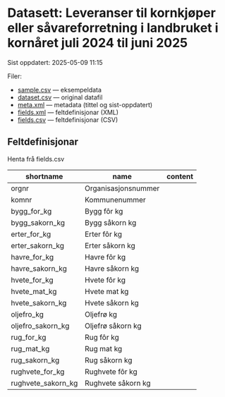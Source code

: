 # Datasett: 	Leveranser til kornkjøper eller såvareforretning i landbruket i kornåret juli 2024 til juni 2025
 Sist oppdatert: 2025-05-09 11:15

 Filer:
 - [sample.csv](sample.csv) — eksempeldata
 - [dataset.csv](dataset.csv) — original datafil
 - [meta.xml](meta.xml) — metadata (tittel og sist-oppdatert)
 - [fields.xml](fields.xml) — feltdefinisjonar (XML)
 - [fields.csv](fields.csv) — feltdefinisjonar (CSV)


## Feltdefinisjonar
Henta frå fields.csv

| shortname | name | content |
| --- | --- | --- |
| orgnr | Organisasjonsnummer |  |
| komnr | Kommunenummer |  |
| bygg_for_kg | Bygg fôr kg |  |
| bygg_sakorn_kg | Bygg såkorn kg |  |
| erter_for_kg | Erter fôr kg |  |
| erter_sakorn_kg | Erter såkorn kg |  |
| havre_for_kg | Havre fôr kg |  |
| havre_sakorn_kg | Havre såkorn kg |  |
| hvete_for_kg | Hvete fôr kg |  |
| hvete_mat_kg | Hvete mat kg |  |
| hvete_sakorn_kg | Hvete såkorn kg |  |
| oljefro_kg | Oljefrø kg |  |
| oljefro_sakorn_kg | Oljefrø såkorn kg |  |
| rug_for_kg | Rug fôr kg |  |
| rug_mat_kg | Rug mat kg |  |
| rug_sakorn_kg | Rug såkorn kg |  |
| rughvete_for_kg | Rughvete fôr kg |  |
| rughvete_sakorn_kg | Rughvete såkorn kg |  |

